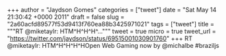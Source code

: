 
+++
author = "Jaydson Gomes"
categories = ["tweet"]
date = "Sat May 14 21:30:42 +0000 2011"
draft = false
slug = "2a60acfd89577f53d9413f760ea88b3425971021"
tags = ["tweet"]
title = """RT @miketaylr: HTM^H^H^H^..."""
tweet = true
micro = true
tweet_url = "https://twitter.com/jaydson/status/69515001030901760"
+++
RT @miketaylr: HTM^H^H^H^HOpen Web Gaming now by @michalbe #braziljs

